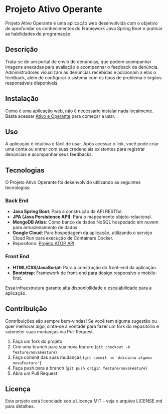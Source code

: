 # Projeto Ativo Operante

Projeto Ativo Operante é uma aplicação web desenvolvida com o objetivo de aprofundar os conhecimentos do Framework Java Spring Boot e praticar as habilidades de programação. 

## Descrição

Trata-se de um portal de envio de denúncias, que podem acompanhar imagens anexadas para avaliação e acompanhar o feedback da denúncia. Administradores visualizam as denúncias recebidas e adicionam a elas o feedback, além de configurar o sistema com os tipos de problema e órgãos responsáveis disponíveis.

## Instalação

Como é uma aplicação web, não é necessário instalar nada localmente. Basta acessar [Ativo e Operante](https://meiado.github.io/projetoatop-web/index.html) para começar a usar.


## Uso

A aplicação é intuitiva e fácil de usar. Após acessar o link, você pode criar uma conta ou entrar com suas credenciais existentes para registrar denúncias e acompanhar seus feedbacks.

## Tecnologias

O Projeto Ativo Operante foi desenvolvido utilizando as seguintes tecnologias:

### Back End
- **Java Spring Boot**: Para a construção da API RESTful.
- **JPA (Java Persistence API)**: Para o mapeamento objeto-relacional.
- **MongoDB Atlas**: Como banco de dados NoSQL hospedado em nuvem para armazenamento de dados.
- **Google Cloud**: Para hospedagem da aplicação, utilizando o serviço Cloud Run para execução de Containers Docker.
- Repositório: [Projeto ATOP API](https://github.com/HumbertoStuani/projetoatop-api)

### Front End
- **HTML/CSS/JavaScript**: Para a construção do front-end da aplicação.
- **Bootstrap**: Framework de front-end para design responsivo e mobile-first.

Essa infraestrutura garante alta disponibilidade e escalabilidade para a aplicação.


## Contribuição

Contribuições são sempre bem-vindas! Se você tem alguma sugestão ou quer melhorar algo, sinta-se à vontade para fazer um fork do repositório e submeter suas mudanças via Pull Request.

1. Faça um fork do projeto
2. Crie uma branch para sua nova feature (`git checkout -b feature/novaFeature`)
3. Faça commit das suas mudanças (`git commit -m 'Adiciona alguma novaFeature'`)
4. Faça push para a branch (`git push origin feature/novaFeature`)
5. Abra um Pull Request

## Licença

Este projeto está licenciado sob a Licença MIT - veja o arquivo LICENSE.md para detalhes.

